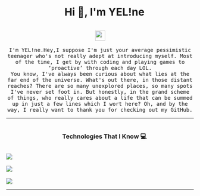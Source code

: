<div id="user-content-toc">
  <ul align="center">
    <summary><h1 style="display: inline-block">Hi 👋, I'm YEL!ne</h1></summary>
  </ul>
</div>
<p align="center">
  <img src="https://user-images.githubusercontent.com/5679180/79618120-0daffb80-80be-11ea-819e-d2b0fa904d07.gif" width="27px">
  <br><br>
  <samp>
	I'm YEL!ne.Hey,I suppose I'm just your average pessimistic teenager who's not really adept at introducing myself. Most of the time, I get by with coding and playing games to ‘proactive’ through each day LOL.
    <br>
   You know, I've always been curious about what lies at the far end of the universe. What's out there, in those distant reaches? There are so many unexplored places, so many spots I've never set foot in. But honestly, in the grand scheme of things, who really cares about a life that can be summed up in just a few lines which I wort here?
Oh, and by the way, I really want to thank you for checking out my GitHub.   
  </samp>
</p>




---

<div id="user-content-toc">
  <ul align="center">
    <summary><h3 style="display: inline-block">Technologies That I Know 💻</h3></summary>
  </ul>
</div>


<p align="left">
  <a href="https://skillicons.dev">
    <img src="https://skillicons.dev/icons?i=py,flask,bash,html,css,js,svelte,dart,flutter,md,svg,tailwind,nextjs,d3" /> 
    <br>
    <br>
    <img src="https://skillicons.dev/icons?i=vue,vite,codepen,vercel,vscode,vim,linux,git,github,gitlab,androidstudio,ps,apple" />
	<br>
    <br>
	  <img src="https://skillicons.dev/icons?i=bun,cloudflare,discord,figma,jest,nuxtjs,pinia,pnpm,npm,rollupjs,sass,threejs" />
  </a>
</p>


---
